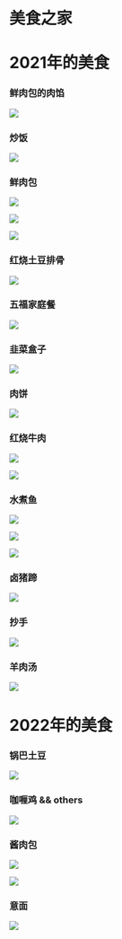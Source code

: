 # 美食之家

# 2021年的美食

### 鲜肉包的肉馅
![](https://fudongdong-statics.oss-cn-beijing.aliyuncs.com/images/20211115/b5eedd312dd14327bd8bbe5b3731dfd5.png?x-oss-process=style/z.wiki)

### 炒饭
![](https://fudongdong-statics.oss-cn-beijing.aliyuncs.com/images/20211115/349a8c4c0b2943348dcc1889894edd63.png?x-oss-process=style/z.wiki)

### 鲜肉包
![](https://fudongdong-statics.oss-cn-beijing.aliyuncs.com/images/20211115/3603e6bf0d5f4b00b0f91907b88f4878.png?x-oss-process=style/z.wiki)

![](https://fudongdong-statics.oss-cn-beijing.aliyuncs.com/images/20211115/8c91d102052e4d2280e64ffe0b8b13fc.png?x-oss-process=style/z.wiki)


![](https://fudongdong-statics.oss-cn-beijing.aliyuncs.com/images/20211115/f6e53308df394601814a80bfa083f863.png?x-oss-process=style/z.wiki)

### 红烧土豆排骨 
![](https://fudongdong-statics.oss-cn-beijing.aliyuncs.com/images/20211115/93f3709ef1d648ccabc33b9f214714a9.png?x-oss-process=style/z.wiki)

### 五福家庭餐
![](https://fudongdong-statics.oss-cn-beijing.aliyuncs.com/images/20211115/e33d708309d8443bab8c63678a3c905f.png?x-oss-process=style/z.wiki)


### 韭菜盒子
![](https://fudongdong-statics.oss-cn-beijing.aliyuncs.com/images/20211115/feec2a95768240db9af62e61f9126806.png?x-oss-process=style/z.wiki)

### 肉饼
![](https://fudongdong-statics.oss-cn-beijing.aliyuncs.com/images/20211115/fcbfdd26b84a4f74b9d2f0c5fe1c5ccb.png?x-oss-process=style/z.wiki)

### 红烧牛肉
![](https://fudongdong-statics.oss-cn-beijing.aliyuncs.com/images/20220525/e15842ad0ef442c3bef0137ca8f2663f.png?x-oss-process=style/z.wiki)

![](https://fudongdong-statics.oss-cn-beijing.aliyuncs.com/images/20220525/1d1da3e67ffb44f08891071581dd61fb.png?x-oss-process=style/z.wiki)

### 水煮鱼
![](https://fudongdong-statics.oss-cn-beijing.aliyuncs.com/images/20211115/ae0448f33758404694d1cf8b44c79059.png?x-oss-process=style/z.wiki)


![](https://fudongdong-statics.oss-cn-beijing.aliyuncs.com/images/20211115/737a463fd47f4cde9980137cfe5e2e21.png?x-oss-process=style/z.wiki)


![](https://fudongdong-statics.oss-cn-beijing.aliyuncs.com/images/20211115/4743a5bc7a0f4442afcd08f8e81ac847.png?x-oss-process=style/z.wiki)

### 卤猪蹄
![](https://fudongdong-statics.oss-cn-beijing.aliyuncs.com/images/20211115/0a8c4079982544b6964a5cf7b9d39476.png?x-oss-process=style/z.wiki)

### 抄手
![](https://fudongdong-statics.oss-cn-beijing.aliyuncs.com/images/20211115/e52d6f60fff24f3fa7b1f26922786fe9.png?x-oss-process=style/z.wiki)

### 羊肉汤
![](https://fudongdong-statics.oss-cn-beijing.aliyuncs.com/images/20211115/648bf09933cc428f817fa06bba8fcf34.png?x-oss-process=style/z.wiki)


# 2022年的美食

### 锅巴土豆
![](https://fudongdong-statics.oss-cn-beijing.aliyuncs.com/images/20220213/3b6e7d8755684b5ab8c63bc45854d73a.png?x-oss-process=style/z.wiki)

### 咖喱鸡 && others
![](https://fudongdong-statics.oss-cn-beijing.aliyuncs.com/images/20220213/42a981907a6744c38155dc5357b31cc2.png?x-oss-process=style/z.wiki)

### 酱肉包
![](https://fudongdong-statics.oss-cn-beijing.aliyuncs.com/images/20220213/eef59dfcbe32498faa3d4ae3860f50fa.png?x-oss-process=style/z.wiki)

![](https://fudongdong-statics.oss-cn-beijing.aliyuncs.com/images/20220213/e70995bb005549c2b1797eaec13a7191.png?x-oss-process=style/z.wiki)

### 意面

![](https://fudongdong-statics.oss-cn-beijing.aliyuncs.com/images/20220219/e509255f14384acc81f72576d69821e5.png?x-oss-process=style/z.wiki)

